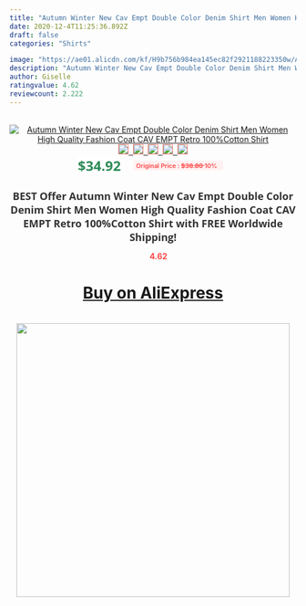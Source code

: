 ```yaml
---
title: "Autumn Winter New Cav Empt Double Color Denim Shirt Men Women High Quality Fashion Coat CAV EMPT Retro 100%Cotton Shirt"
date: 2020-12-4T11:25:36.892Z
draft: false
categories: "Shirts"

image: "https://ae01.alicdn.com/kf/H9b756b984ea145ec82f2921188223350w/Autumn-Winter-New-Cav-Empt-Double-Color-Denim-Shirt-Men-Women-High-Quality-Fashion-Coat-CAV.jpg"
description: "Autumn Winter New Cav Empt Double Color Denim Shirt Men Women High Quality Fashion Coat CAV EMPT Retro 100%Cotton Shirt"
author: Giselle
ratingvalue: 4.62
reviewcount: 2.222
---
```

<br>
<div style="text-align: center;">
<a href="https://s.click.aliexpress.com/e/_AeJOFx" target="_blank" rel="nofollow noopener noreferrer"><img alt="Autumn Winter New Cav Empt Double Color Denim Shirt Men Women High Quality Fashion Coat CAV EMPT Retro 100%Cotton Shirt" class="magnifier-image" src="https://ae01.alicdn.com/kf/H9b756b984ea145ec82f2921188223350w/Autumn-Winter-New-Cav-Empt-Double-Color-Denim-Shirt-Men-Women-High-Quality-Fashion-Coat-CAV.jpg_640x640.jpg">
<br>
<img style="border:1px solid salmon" src="https://ae01.alicdn.com/kf/H9b756b984ea145ec82f2921188223350w/Autumn-Winter-New-Cav-Empt-Double-Color-Denim-Shirt-Men-Women-High-Quality-Fashion-Coat-CAV.jpg_120x120.jpg">&nbsp;&nbsp;<img style="border:1px solid salmon" src="https://ae01.alicdn.com/kf/H8767189825d0456888a7b061b2c04eabH/Autumn-Winter-New-Cav-Empt-Double-Color-Denim-Shirt-Men-Women-High-Quality-Fashion-Coat-CAV.jpg_120x120.jpg">&nbsp;&nbsp;<img style="border:1px solid salmon" src="https://ae01.alicdn.com/kf/H61ef9a4167f640ee8281a0fc567ba26ck/Autumn-Winter-New-Cav-Empt-Double-Color-Denim-Shirt-Men-Women-High-Quality-Fashion-Coat-CAV.jpg_120x120.jpg">&nbsp;&nbsp;<img style="border:1px solid salmon" src="_120x120.jpg">&nbsp;&nbsp;<img style="border:1px solid salmon" src="https://ae01.alicdn.com/kf/H213b1c2c5af9460e8a2f3ce731ce16684/Autumn-Winter-New-Cav-Empt-Double-Color-Denim-Shirt-Men-Women-High-Quality-Fashion-Coat-CAV.jpg_120x120.jpg"></a></div><br0>
<div style="text-align: center;"><span style="background-color: white; border: 0px; box-sizing: border-box; color: seagreen; display: inline-block; font-family: &quot;open sans&quot; , &quot;arial&quot; , &quot;helvetica&quot; , sans-serif , &quot;heiti&quot;; font-size: 24px; font-stretch: inherit; font-weight: 700; line-height: inherit; margin: 0px 10px 0px 0px; padding: 0px; vertical-align: middle;">$34.92 </span>
<span style="background: rgb(255 , 241 , 241); border-radius: 3px; border: 0px; box-sizing: border-box; color: #ff4747; display: inline-block; font-family: inherit; font-size: 12px; font-stretch: inherit; font-style: inherit; font-variant: inherit; font-weight: 600; line-height: inherit; margin: 0px; padding: 2px 5px; transform: scale(0.9); vertical-align: middle;">Original Price : <b style="text-decoration: line-through;">$38.80 </b> 10%&nbsp;&nbsp;</span></div>
<h1 style="color: #333333; display: inline-block; font-family: &quot;open sans&quot; , &quot;arial&quot; , &quot;helvetica&quot; , sans-serif , &quot;heiti&quot;; font-size: 18px; font-stretch: inherit; font-weight: 700; text-align: center;">BEST Offer Autumn Winter New Cav Empt Double Color Denim Shirt Men Women High Quality Fashion Coat CAV EMPT Retro 100%Cotton Shirt with FREE Worldwide Shipping!</h1>
<div style="color: #ff4747; text-align: center;">
<img src="https://4.bp.blogspot.com/-M0ZcTcb-5uY/XleCXlxnR4I/AAAAAAAAAEc/OrjgMkXV1oMQFaCRZj5HQwOCBcu3w1FegCPcBGAYYCw/s1600/star.png" style="height: 15px;">&nbsp;<b>4.62</b></div>
<div class="button_cont" align="center"><a class="buynow_a" href="https://s.click.aliexpress.com/e/_AeJOFx" target="_blank" rel="nofollow noopener noreferrer"><H1>Buy on AliExpress</H1></a></div><br>
<div class="separator" style="clear: both; text-align: center;">
<img src="https://lh3.googleusercontent.com/-pTy5HemUv9M/XlePHvY0dAI/AAAAAAAAAE4/0nX5iRUoIWY8eMW9Dpxeirr157OZliDIgCLcBGAsYHQ/s1600/badge.gif" width="480">
</div>
